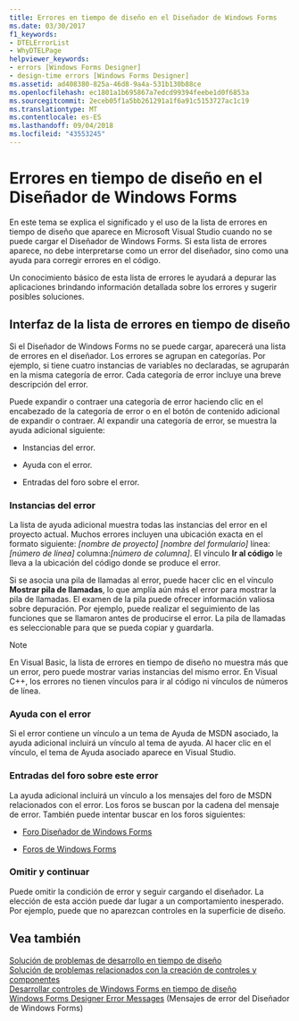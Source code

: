 ```yaml
---
title: Errores en tiempo de diseño en el Diseñador de Windows Forms
ms.date: 03/30/2017
f1_keywords:
- DTELErrorList
- WhyDTELPage
helpviewer_keywords:
- errors [Windows Forms Designer]
- design-time errors [Windows Forms Designer]
ms.assetid: ad408380-825a-46d8-9a4a-531b130b88ce
ms.openlocfilehash: ec1801a1b695867a7edcd99394feebe1d0f6853a
ms.sourcegitcommit: 2eceb05f1a5bb261291a1f6a91c5153727ac1c19
ms.translationtype: MT
ms.contentlocale: es-ES
ms.lasthandoff: 09/04/2018
ms.locfileid: "43553245"
---
```

# <a name="design-time-errors-in-the-windows-forms-designer"></a>Errores en tiempo de diseño en el Diseñador de Windows Forms
En este tema se explica el significado y el uso de la lista de errores en tiempo de diseño que aparece en Microsoft Visual Studio cuando no se puede cargar el Diseñador de Windows Forms. Si esta lista de errores aparece, no debe interpretarse como un error del diseñador, sino como una ayuda para corregir errores en el código.  
  
 Un conocimiento básico de esta lista de errores le ayudará a depurar las aplicaciones brindando información detallada sobre los errores y sugerir posibles soluciones.  
  
## <a name="the-design-time-error-list-interface"></a>Interfaz de la lista de errores en tiempo de diseño  
 Si el Diseñador de Windows Forms no se puede cargar, aparecerá una lista de errores en el diseñador. Los errores se agrupan en categorías. Por ejemplo, si tiene cuatro instancias de variables no declaradas, se agruparán en la misma categoría de error. Cada categoría de error incluye una breve descripción del error.  
  
 Puede expandir o contraer una categoría de error haciendo clic en el encabezado de la categoría de error o en el botón de contenido adicional de expandir o contraer. Al expandir una categoría de error, se muestra la ayuda adicional siguiente:  
  
-   Instancias del error.  
  
-   Ayuda con el error.  
  
-   Entradas del foro sobre el error.  
  
### <a name="instances-of-this-error"></a>Instancias del error  
 La lista de ayuda adicional muestra todas las instancias del error en el proyecto actual. Muchos errores incluyen una ubicación exacta en el formato siguiente: *[nombre de proyecto]* *[nombre del formulario]* línea:*[número de línea]* columna:*[número de columna]*. El vínculo **Ir al código** le lleva a la ubicación del código donde se produce el error.  
  
 Si se asocia una pila de llamadas al error, puede hacer clic en el vínculo **Mostrar pila de llamadas**, lo que amplía aún más el error para mostrar la pila de llamadas. El examen de la pila puede ofrecer información valiosa sobre depuración. Por ejemplo, puede realizar el seguimiento de las funciones que se llamaron antes de producirse el error. La pila de llamadas es seleccionable para que se pueda copiar y guardarla.  
  
> [!NOTE]
>  En Visual Basic, la lista de errores en tiempo de diseño no muestra más que un error, pero puede mostrar varias instancias del mismo error. En Visual C++, los errores no tienen vínculos para ir al código ni vínculos de números de línea.  
  
### <a name="help-with-this-error"></a>Ayuda con el error  
 Si el error contiene un vínculo a un tema de Ayuda de MSDN asociado, la ayuda adicional incluirá un vínculo al tema de ayuda. Al hacer clic en el vínculo, el tema de Ayuda asociado aparece en Visual Studio.  
  
### <a name="forum-posts-about-this-error"></a>Entradas del foro sobre este error  
 La ayuda adicional incluirá un vínculo a los mensajes del foro de MSDN relacionados con el error. Los foros se buscan por la cadena del mensaje de error. También puede intentar buscar en los foros siguientes:  
  
-   [Foro Diseñador de Windows Forms](https://go.microsoft.com/fwlink/?LinkId=203524)  
  
-   [Foros de Windows Forms](https://go.microsoft.com/fwlink/?LinkId=203523)  
  
### <a name="ignore-and-continue"></a>Omitir y continuar  
 Puede omitir la condición de error y seguir cargando el diseñador. La elección de esta acción puede dar lugar a un comportamiento inesperado. Por ejemplo, puede que no aparezcan controles en la superficie de diseño.  
  
## <a name="see-also"></a>Vea también  
 [Solución de problemas de desarrollo en tiempo de diseño](https://msdn.microsoft.com/library/e048d08e-fa7c-4be8-b238-4abaa199a0a6)  
 [Solución de problemas relacionados con la creación de controles y componentes](../../../../docs/framework/winforms/controls/troubleshooting-control-and-component-authoring.md)  
 [Desarrollar controles de Windows Forms en tiempo de diseño](../../../../docs/framework/winforms/controls/developing-windows-forms-controls-at-design-time.md)  
 [Windows Forms Designer Error Messages](https://msdn.microsoft.com/library/cf610bf4-5fe4-471c-bce7-6a05ece07bd2) (Mensajes de error del Diseñador de Windows Forms)
